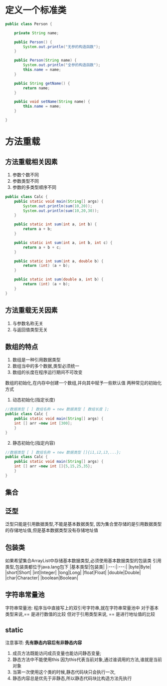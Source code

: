 # 定义一个标准类
```java
public class Person {

    private String name;

    public Person() {
        System.out.println("无参的构造函数");
    }

    public Person(String name) {
        System.out.println("全参的构造函数");
        this.name = name;
    }

    public String getName() {
        return name;
    }

    public void setName(String name) {
        this.name = name;
    }

}

```

# 方法重载

## 方法重载相关因素
1. 参数个数不同
2. 参数类型不同
3. 参数的多类型顺序不同
```java
public class Calc {
    public static void main(String[] args) {
        System.out.println(sum(10,20));
        System.out.println(sum(10,20,30));
    }

    public static int sum(int a, int b) {
        return a + b;
    }

    public static int sum(int a, int b, int c) {
        return a + b + c;
    }

    public static int sum(int a, double b) {
        return (int) (a + b);
    }

    public static int sum(double a, int b) {
        return (int) (a + b);
    }
}
```
## 方法重载无关因素
1. 与参数名称无关
2. 与返回值类型无关

## 数组的特点
1. 数组是一种引用数据类型
2. 数组当中的多个数据,类型必须统一
3. 数组的长度在程序运行期间不可改变

数组的初始化,在内存中创建一个数组,并向其中赋予一些默认值
两种常见的初始化方式
1. 动态初始化(指定长度)
```java
//数据类型 [ ] 数组名称 = new 数据类型 [ 数组长度 ];
public class Calc {
    public static void main(String[] args) {
    int [] arr =new int [300];
    }
}
```
2. 静态初始化(指定内容)
```java
//数据类型 [ ] 数组名称 = new 数据类型 []{i1,i2,i3,...};
public class Calc {
    public static void main(String[] args) {
    int [] arr =new int []{5,15,25,35};
    }
}
```

## 集合

## 泛型
泛型只能是引用数据类型,不能是基本数据类型,
因为集合里存储的是引用数据类型的存储地址值,但是基本数据类型没有存储地址值

## 包装类
如果希望集合ArrayList中存储基本数据类型,必须使用基本数据类型的包装类
引用类型,包装类都位于java.lang包下
|基本类型|包装类|
|:---:|:---:|
|byte|Byte|
|short|Short|
|int|Integer|
|long|Long|
|float|Float|
|double|Double|
|char|Character|
|boolean|Boolean|

## 字符串常量池

字符串常量池:
程序当中直接写上的双引号字符串,就在字符串常量池中
对于基本类型来说,== 是进行数值的比较
但对于引用类型来说, == 是进行地址值的比较

## static
 注意事项: 
**先有静态内容后有非静态内容**
1. 成员方法既能访问成员变量也能访问静态变量;
2. 静态方法中不能使用this
   因为this代表当前对象,通过谁调用的方法,谁就是当前对象 
3. 当第一次使用这个类的时候,静态代码块只会执行一次,
4. 静态内容总是优先于非静态,所以静态代码块比构造方法先执行